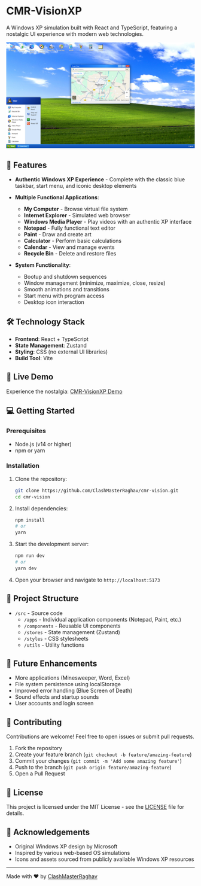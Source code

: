 # CMR-VisionXP

A Windows XP simulation built with React and TypeScript, featuring a nostalgic UI experience with modern web technologies.

![CMR-VisionXP Screenshot](screenshot.png)

## 🌟 Features

- **Authentic Windows XP Experience** - Complete with the classic blue taskbar, start menu, and iconic desktop elements
- **Multiple Functional Applications**:
  - **My Computer** - Browse virtual file system
  - **Internet Explorer** - Simulated web browser
  - **Windows Media Player** - Play videos with an authentic XP interface
  - **Notepad** - Fully functional text editor
  - **Paint** - Draw and create art
  - **Calculator** - Perform basic calculations
  - **Calendar** - View and manage events
  - **Recycle Bin** - Delete and restore files

- **System Functionality**:
  - Bootup and shutdown sequences
  - Window management (minimize, maximize, close, resize)
  - Smooth animations and transitions
  - Start menu with program access
  - Desktop icon interaction

## 🛠️ Technology Stack

- **Frontend**: React + TypeScript
- **State Management**: Zustand
- **Styling**: CSS (no external UI libraries)
- **Build Tool**: Vite

## 🚀 Live Demo

Experience the nostalgia: [CMR-VisionXP Demo](https://clashmasterraghav.github.io/cmr-vision/)

## 💻 Getting Started

### Prerequisites

- Node.js (v14 or higher)
- npm or yarn

### Installation

1. Clone the repository:
   ```bash
   git clone https://github.com/ClashMasterRaghav/cmr-vision.git
   cd cmr-vision
   ```

2. Install dependencies:
   ```bash
   npm install
   # or
   yarn
   ```

3. Start the development server:
   ```bash
   npm run dev
   # or
   yarn dev
   ```

4. Open your browser and navigate to `http://localhost:5173`

## 📁 Project Structure

- `/src` - Source code
  - `/apps` - Individual application components (Notepad, Paint, etc.)
  - `/components` - Reusable UI components
  - `/stores` - State management (Zustand)
  - `/styles` - CSS stylesheets
  - `/utils` - Utility functions

## 🎯 Future Enhancements

- More applications (Minesweeper, Word, Excel)
- File system persistence using localStorage
- Improved error handling (Blue Screen of Death)
- Sound effects and startup sounds
- User accounts and login screen

## 🤝 Contributing

Contributions are welcome! Feel free to open issues or submit pull requests.

1. Fork the repository
2. Create your feature branch (`git checkout -b feature/amazing-feature`)
3. Commit your changes (`git commit -m 'Add some amazing feature'`)
4. Push to the branch (`git push origin feature/amazing-feature`)
5. Open a Pull Request

## 📄 License

This project is licensed under the MIT License - see the [LICENSE](LICENSE) file for details.

## 🙏 Acknowledgements

- Original Windows XP design by Microsoft
- Inspired by various web-based OS simulations
- Icons and assets sourced from publicly available Windows XP resources

---

Made with ❤️ by [ClashMasterRaghav](https://github.com/ClashMasterRaghav)